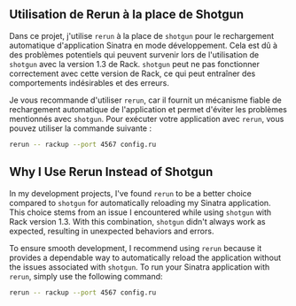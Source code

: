 ## Utilisation de Rerun à la place de Shotgun

Dans ce projet, j'utilise `rerun` à la place de `shotgun` pour le rechargement automatique d'application Sinatra en mode développement. Cela est dû à des problèmes potentiels qui peuvent survenir lors de l'utilisation de `shotgun` avec la version 1.3 de Rack. `shotgun` peut ne pas fonctionner correctement avec cette version de Rack, ce qui peut entraîner des comportements indésirables et des erreurs.

Je vous recommande d'utiliser `rerun`, car il fournit un mécanisme fiable de rechargement automatique de l'application et permet d'éviter les problèmes mentionnés avec `shotgun`. Pour exécuter votre application avec `rerun`, vous pouvez utiliser la commande suivante :

```bash
rerun -- rackup --port 4567 config.ru
```

## Why I Use Rerun Instead of Shotgun
In my development projects, I've found `rerun` to be a better choice compared to `shotgun` for automatically reloading my Sinatra application. This choice stems from an issue I encountered while using `shotgun` with Rack version 1.3. With this combination, `shotgun` didn't always work as expected, resulting in unexpected behaviors and errors.

To ensure smooth development, I recommend using `rerun` because it provides a dependable way to automatically reload the application without the issues associated with `shotgun`. To run your Sinatra application with `rerun`, simply use the following command:

```bash
rerun -- rackup --port 4567 config.ru
```
